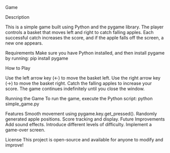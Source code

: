 Game

Description

This is a simple game built using Python and the pygame library. The player controls a basket that moves left and right to catch falling apples. Each successful catch increases the score, and if the apple falls off the screen, a new one appears.

Requirements
Make sure you have Python installed, and then install pygame by running:
pip install pygame

How to Play

Use the left arrow key (←) to move the basket left.
Use the right arrow key (→) to move the basket right.
Catch the falling apples to increase your score.
The game continues indefinitely until you close the window.

Running the Game
To run the game, execute the Python script:
python simple_game.py

Features
Smooth movement using pygame.key.get_pressed().
Randomly generated apple positions.
Score tracking and display.
Future Improvements
Add sound effects.
Introduce different levels of difficulty.
Implement a game-over screen.

License
This project is open-source and available for anyone to modify and improve!

